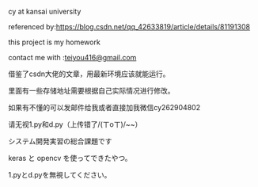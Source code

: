 cy at kansai university

referenced by:https://blog.csdn.net/qq_42633819/article/details/81191308

this project is my homework 

contact me with :teiyou416@gmail.com

借鉴了csdn大佬的文章，用最新环境应该就能运行。

里面有一些存储地址需要根据自己实际情况进行修改。

如果有不懂的可以发邮件给我或者直接加我微信cy262904802

请无视1.py和d.py（上传错了/(ㄒoㄒ)/~~）



システム開発実習の総合課題です

keras と opencv を使ってできたやつ。

1.pyとd.pyを無視してください。
